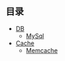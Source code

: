 ## 目录

* [DB](./DB/README.md)
  * [MySql](./DB/MySql/README.md)
* [Cache](./Cache/README.md)
  * [Memcache](./Cache/Memcache/README.md)
